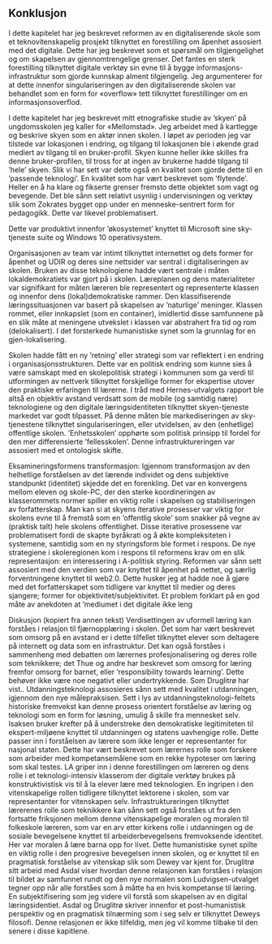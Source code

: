 
## Konklusjon

I dette kapitelet har jeg beskrevet reformen av en digitaliserende skole som et teknovitenskapelig prosjekt tilknyttet en forestilling om åpenhet assosiert med det digitale. Dette har jeg beskrevet som et spørsmål om tilgjengelighet og om skapelsen av gjennomtrengelige grenser. Det fantes en sterk forestilling tilknyttet digitale verktøy sin evne til å bygge informasjons-infrastruktur som gjorde kunnskap alment tilgjengelig. Jeg argumenterer for at dette innenfor singulariseringen av den digitaliserende skolen var behandlet som en form for «overflow» tett tilknyttet forestillinger om en informasjonsoverflod.

I dette kapitelet har jeg beskrevet mitt etnografiske studie av ’skyen’ på ungdomsskolen jeg kaller for «Mellomstad». Jeg arbeidet med å kartlegge og beskrive skyen som en aktør innen skolen. I løpet av perioden jeg var tilstede var lokasjonen i endring, og tilgang til lokasjonen ble i økende grad mediert av tilgang til en bruker-profil. Skyen kunne heller ikke skilles fra denne bruker-profilen, til tross for at ingen av brukerne hadde tilgang til ’hele’ skyen. Slik vi har sett var dette også en kvalitet som gjorde dette til en ’passende teknologi’. En kvalitet som har vært beskrevet som ’flytende’. Heller en å ha klare og fikserte grenser fremsto dette objektet som vagt og bevegende. Det ble sånn sett relativt usynlig i undervisningen og verktøy slik som Zokrates bygget opp under en menneske-sentrert form for pedagogikk. Dette var likevel problematisert. 

Dette var produktivt innenfor ’økosystemet’ knyttet til Microsoft sine sky-tjeneste suite og Windows 10 operativsystem.

Organisasjonen av team var intimt tilknyttet internettet og dets former for åpenhet og UDIR og deres sine nettsider var sentral i digitaliseringen av skolen. Bruken av disse teknologiene hadde vært sentrale i måten lokaldemokratiets var gjort på i skolen. Læreplanen og dens materialiteter var signifikant for måten læreren ble representert og representerte klassen og innenfor dens (lokal)demokratiske rammer. Den klassifiserende læringssituasjonen var basert på skapelsen av ’naturlige’ meninger. Klassen rommet, eller innkapslet (som en container), imidlertid disse samfunnene på en slik måte at meningene utvekslet i klassen var abstrahert fra tid og rom (delokalisert).
I det forsterkede humanistiske synet som la grunnlag for en gjen-lokalisering.

Skolen hadde fått en ny ’retning’ eller strategi som var reflektert i en endring i organisasjonsstrukturen. Dette var en politisk endring som kunne sies å være samskapt med en skolepolitisk strategi i kommunen som ga verdi til utformingen av nettverk tilknyttet forskjellige former for ekspertise utover den praktiske erfaringen til lærerne. I tråd med Hernes-utvalgets rapport ble altså en objektiv avstand verdsatt som de mobile (og samtidig nære) teknologiene og den digitale læringsidentiteten tilknyttet skyen-tjeneste markedet var godt tilpasset.
På denne måten ble markediseringen av sky-tjenestene tilknyttet singulariseringen, eller utvidelsen, av den (enhetlige) offentlige skolen. ’Enhetsskolen’ opphørte som politisk prinsipp til fordel for den mer differensierte ’fellesskolen’. Denne infrastruktureringen var assosiert med et ontologisk skifte.


Eksamineringsformens transformasjon: Igjennom transformasjon av den helhetlige forståelsen av det lærende individet og dens subjektive standpunkt (identitet) skjedde det en forenkling. Det var en konvergens mellom eleven og skole-PC, der den sterke koordineringen av klasserommets normer spiller en viktig rolle i skapelsen og stabiliseringen av forfatterskap.
Man kan si at skyens iterative prosesser var viktig for skolens evne til å fremstå som en ’offentlig skole’ som snakker på vegne av (praktisk talt) hele skolens offentlighet. Disse iterative prosessene var problematisert fordi de skapte byråkrati og å økte kompleksiteten i systemene, samtidig som en ny styringsform ble formet i respons. De nye strategiene i skoleregionen kom i respons til reformens krav om en slik representasjon: en interessering i A-politisk styring. Reformen var sånn sett assosiert med den verdien som var knyttet til åpenhet på nettet, og særlig forventningene knyttet til web2.0.
Dette husker jeg at hadde noe å gjøre med det forfatterskapet som tidligere var knyttet til medier og deres sjangere; former for objektivitet/subjektivitet. Et problem forklart på en god måte av anekdoten at ’mediumet i det digitale ikke leng

Diskusjon (kopiert fra annen tekst)
Verdisettingen av uformell læring kan forståes i relasjon til fjærnopplæring i skolen. Det som har vært beskrevet som omsorg på en avstand er i dette tilfellet tilknyttet elever som deltagere på internett og data som en infrastruktur. Det kan også forståes i sammenheng med debatten om lærernes profesjonalisering og deres rolle som teknikkere; det Thue og andre har beskrevet som omsorg for læring fremfor omsorg for barnet, eller ’responsibility towards learning’. Dette behøver ikke være noe negativt eller undertrykkende. Som Druglitrø har vist.. Utdanningsteknologi assosieres sånn sett med kvalitet i utdanningen, igjennom den nye målepraksisen. Sett i lys av utdanningsteknologi-feltets historiske fremvekst kan denne prosess orientert forståelse av læring og teknologi som en form for løsning, umulig å skille fra mennesket selv.
Isaksen bruker krefter på å understreke den demokratiske legitimiteten til ekspert-miljøene knyttet til utdanningen og statens uavhengige rolle. Dette passer inn i forståelsen av lærere som ikke lenger er representanter for nasjonal staten. Dette har vært beskrevet som lærernes rolle som forskere som arbeider med kompetansemålene som en rekke hypoteser om læring som skal testes. LA griper inn i denne forestillingen om læreren og dens rolle i et teknologi-intensiv klasserom der digitale verktøy brukes på konstruktivistisk vis til å la elever lære med teknologien. En ingripen i den vitenskapelige rollen tidligere tilknyttet lektorene i skolen, som var representanter for vitenskapen selv. Infrastruktureringen tilknyttet lærerenes rolle som teknikkere kan sånn sett også forståes ut fra den fortsatte friksjonen mellom denne vitenskapelige moralen og moralen til folkeskole læreren, som var en arv etter kirkens rolle i utdanningen og de sosiale bevegelsene knyttet til arbeiderbevegelsens fremvoksende identitet.  Her var moralen å lære barna opp for livet. Dette humanistiske synet spilte en viktig rolle i den progresive bevegelsen innen skolen, og er knyttet til en pragmatisk forståelse av vitenskap slik som Dewey var kjent for.
Druglitrø sitt arbeid med Asdal viser hvordan denne relasjonen kan forståes i relasjon til bildet av samfunnet rundt og den nye normalen som Ludvigsen-utvalget tegner opp når alle forståes som å måtte ha en hvis kompetanse til læring. En subjektifisering som jeg videre vil forstå som skapelsen av en digital læringsidentiet.
Asdal og Druglitrø skriver innenfor et post-humanistisk perspektiv og en pragmatisk tilnærming som i seg selv er tilknyttet Deweys filosofi. Denne relasjonen er ikke tilfeldig, men jeg vil komme tilbake til den senere i disse kapitlene.
